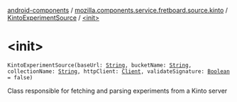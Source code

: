 [android-components](../../index.md) / [mozilla.components.service.fretboard.source.kinto](../index.md) / [KintoExperimentSource](index.md) / [&lt;init&gt;](./-init-.md)

# &lt;init&gt;

`KintoExperimentSource(baseUrl: `[`String`](https://kotlinlang.org/api/latest/jvm/stdlib/kotlin/-string/index.html)`, bucketName: `[`String`](https://kotlinlang.org/api/latest/jvm/stdlib/kotlin/-string/index.html)`, collectionName: `[`String`](https://kotlinlang.org/api/latest/jvm/stdlib/kotlin/-string/index.html)`, httpClient: `[`Client`](../../mozilla.components.concept.fetch/-client/index.md)`, validateSignature: `[`Boolean`](https://kotlinlang.org/api/latest/jvm/stdlib/kotlin/-boolean/index.html)` = false)`

Class responsible for fetching and
parsing experiments from a Kinto server

